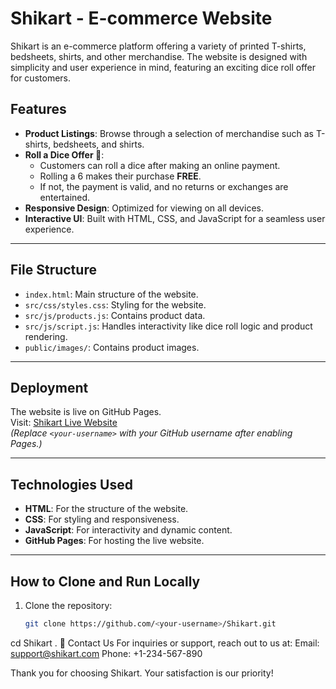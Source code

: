 # Shikart - E-commerce Website

Shikart is an e-commerce platform offering a variety of printed T-shirts, bedsheets, shirts, and other merchandise. The website is designed with simplicity and user experience in mind, featuring an exciting dice roll offer for customers.

## Features

- **Product Listings**: Browse through a selection of merchandise such as T-shirts, bedsheets, and shirts.
- **Roll a Dice Offer 🎲**: 
  - Customers can roll a dice after making an online payment.
  - Rolling a 6 makes their purchase **FREE**.
  - If not, the payment is valid, and no returns or exchanges are entertained.
- **Responsive Design**: Optimized for viewing on all devices.
- **Interactive UI**: Built with HTML, CSS, and JavaScript for a seamless user experience.

---

## File Structure

- `index.html`: Main structure of the website.
- `src/css/styles.css`: Styling for the website.
- `src/js/products.js`: Contains product data.
- `src/js/script.js`: Handles interactivity like dice roll logic and product rendering.
- `public/images/`: Contains product images.

---

## Deployment

The website is live on GitHub Pages.  
Visit: [Shikart Live Website](https://<your-username>.github.io/Shikart/)  
*(Replace `<your-username>` with your GitHub username after enabling Pages.)*

---

## Technologies Used

- **HTML**: For the structure of the website.
- **CSS**: For styling and responsiveness.
- **JavaScript**: For interactivity and dynamic content.
- **GitHub Pages**: For hosting the live website.

---

## How to Clone and Run Locally

1. Clone the repository:
   ```bash
   git clone https://github.com/<your-username>/Shikart.git
cd Shikart
.
📧 Contact Us
For inquiries or support, reach out to us at:
Email: support@shikart.com
Phone: +1-234-567-890

Thank you for choosing Shikart. Your satisfaction is our priority!
